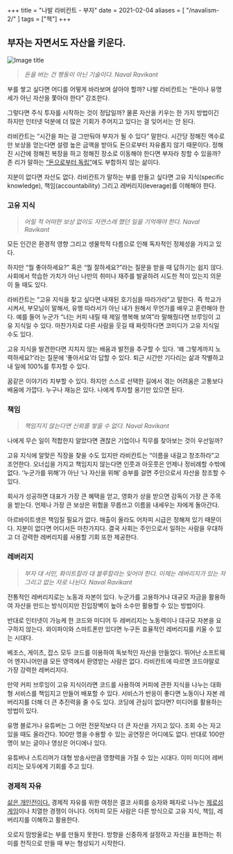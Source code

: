 +++
title = "나발 라비칸트 - 부자"
date = 2021-02-04
aliases = [
    "/navalism-2/"
]
tags = ["책"]
+++

## 부자는 자면서도 자산을 키운다.

![Image title](https://bear-images.sfo2.cdn.digitaloceanspaces.com/kang-1662213764.webp)

> _돈을 버는 건 행동이 아닌 기술이다.
> Naval Ravikant_

부를 쌓고 싶다면 어디를 어떻게 바라보며 살아야 할까? 나발 라비칸트는 “돈이나 유명세가 아닌 자산을 쫓아야 한다” 강조한다.

그렇다면 주식 투자를 시작하는 것이 정답일까? 물론 자산을 키우는 한 가지 방법이긴 하지만 인터넷 덕분에 더 많은 기회가 주어지고 있다는 걸 잊어서는 안 된다.

라비칸트는 “시간을 파는 걸 그만둬야 부자가 될 수 있다” 말한다. 시간당 정해진 액수로만 보상을 얻는다면 설령 높은 금액을 받아도 돈으로부터 자유롭지 않기 때문이다. 정해진 시간에 정해진 복장을 하고 정해진 장소로 이동해야 한다면 부자라 칭할 수 있을까? 존 리가 말하는 [“돈으로부터 독립”](http://www.hkbs.co.kr/news/articleView.html?idxno=579420)에도 부합하지 않는 삶이다.

지분이 없다면 자산도 없다. 라비칸트가 말하는 부를 만들고 싶다면 고유 지식(specific knowledge), 책임(accountability) 그리고 레버리지(leverage)를 이해해야 한다.

### 고유 지식

> _어릴 적 어떠한 보상 없이도 자연스레 했던 일을 기억해야 한다.
> Naval Ravikant_

모든 인간은 환경적 영향 그리고 생물학적 다름으로 인해 독자적인 정체성을 가지고 있다.

하지만 “뭘 좋아하세요?” 혹은 “뭘 잘하세요?”라는 질문을 받을 때 답하기는 쉽지 않다. 사회에서 학습한 가치가 아닌 나만의 취미나 재주를 발굴하려 시도한 적이 있는지 의문이 들 때도 있다.

라비칸트는 “고유 지식을 찾고 싶다면 내재된 호기심을 따라가라”고 말한다. 즉 학교가 시켜서, 부모님이 말해서, 유행 따라서가 아닌 내가 원해서 무언가를 배우고 훈련해야 한다. 예를 들어 누군가 “너는 커피 내릴 때 제일 행복해 보여”라 말해줬다면 브루잉이 고유 지식일 수 있다. 마찬가지로 다른 사람을 웃길 때 짜릿하다면 코미디가 고유 지식일 수도 있다.

고유 지식을 발견한다면 지치지 않는 배움과 발전을 추구할 수 있다. ‘왜 그렇게까지 노력하세요?’라는 질문에 ‘좋아서요’라 답할 수 있다. 퇴근 시간만 기다리는 삶과 작별하고 내 일에 100%를 투자할 수 있다.

꿈같은 이야기라 치부할 수 있다. 하지만 스스로 선택한 길에서 겪는 어려움은 고통보다 배움에 가깝다. 누구나 재능은 있다. 나에게 투자할 용기만 있으면 된다.

### 책임

> _책임지지 않는다면 신뢰를 쌓을 수 없다.
> Naval Ravikant_

나에게 무슨 일이 적합한지 알았다면 괜찮은 기업이나 직무를 찾아보는 것이 우선일까?

고유 지식에 알맞은 직장을 찾을 수도 있지만 라비칸트는 “이름을 내걸고 창조하라”고 조언한다. 오너십을 가지고 책임지지 않는다면 인풋과 아웃풋은 언제나 정비례할 수밖에 없다. ‘누군가를 위해’가 아닌 ‘나 자신을 위해’ 승부를 걸면 주인으로서 자산을 창조할 수 있다.

회사가 성공하면 대표가 가장 큰 혜택을 얻고, 영화가 상을 받으면 감독이 가장 큰 주목을 받는다. 언제나 가장 큰 보상은 위험을 무릅쓰고 이름을 내세우는 자에게 돌아간다.

아르바이트생은 책임질 필요가 없다. 매출이 올라도 어차피 시급은 정해져 있기 때문이다. 지분이 없다면 어디서든 마찬가지다. 결국 사회는 주인으로서 일하는 사람을 우대하고 더 강력한 레버리지를 사용할 기회 또한 제공한다.

### 레버리지

> _부자 대 서민, 화이트칼라 대 블루칼라는 잊어야 한다. 이제는 레버리지가 있는 자 그리고 없는 자로 나뉜다.
> Naval Ravikant_

전통적인 레버리지로는 노동과 자본이 있다. 누군가를 고용하거나 대규모 자금을 활용하여 자산을 만드는 방식이지만 진입장벽이 높아 소수만 활용할 수 있는 방법이다.

반대로 인터넷이 가능케 한 코드와 미디어 두 레버리지는 노동력이나 대규모 자본을 요구하지 않는다. 와이파이와 스마트폰만 있다면 누구든 효율적인 레버리지를 키울 수 있는 시대다.

베조스, 게이츠, 잡스 모두 코드를 이용하여 독보적인 자산을 만들었다. 뛰어난 소프트웨어 엔지니어만큼 모든 영역에서 환영받는 사람은 없다. 라비칸트에 따르면 코드야말로 가장 강력한 레버리지다.

만약 커피 브루잉이 고유 지식이라면 코드를 사용하여 커피에 관한 지식을 나누는 대화형 서비스를 책임지고 만들어 배포할 수 있다. 서비스가 반응이 좋다면 노동이나 자본 레버리지를 더해 더 큰 추진력을 줄 수도 있다. 코딩에 관심이 없다면? 미디어를 활용하는 방법이 있다.

유명 블로거나 유튜버는 그 어떤 전문직보다 더 큰 자산을 가지고 있다. 조회 수는 자고 있을 때도 올라간다. 100만 명을 수용할 수 있는 공연장은 어디에도 없다. 반대로 100만 명이 보는 글이나 영상은 어디에나 있다.

유튜버나 스트리머가 대형 방송사만큼 영향력을 가질 수 있는 시대다. 이미 미디어 레버리지는 모두에게 기회를 주고 있다.

### 경제적 자유

[삶은 개인전이다.](https://twitter.com/naval/status/806034795658522624) 경제적 자유를 위한 여정은 결코 사회를 승자와 패자로 나누는 [제로섬 게임](https://ko.wikipedia.org/wiki/%EC%A0%9C%EB%A1%9C%EC%84%AC_%EA%B2%8C%EC%9E%84#:\~:text=%EC%A0%9C%EB%A1%9C%20%EC%84%AC(zero%2Dsum),%EB%98%90%EB%8A%94%20%EA%B7%B8%20%EC%83%81%ED%83%9C%EB%A5%BC%20%EB%A7%90%ED%95%9C%EB%8B%A4.)이나 치열한 경쟁이 아니다. 어차피 모든 사람은 다른 방식으로 고유 지식, 책임, 레버리지를 이해하고 활용한다.

오로지 땀방울로는 부를 만들지 못한다. 방향을 신중하게 설정하고 자신을 표현하는 취미를 천직으로 만들 때 부는 형성되기 시작한다.